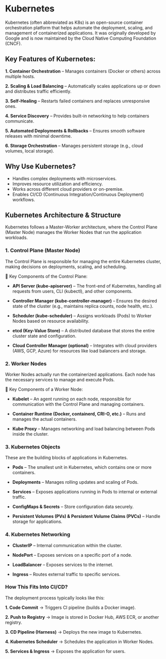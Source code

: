 # Kubernetes

Kubernetes (often abbreviated as K8s) is an open-source container orchestration platform that helps automate the deployment, scaling, and management of containerized applications. It was originally developed by Google and is now maintained by the Cloud Native Computing Foundation (CNCF).

## Key Features of Kubernetes:

**1. Container Orchestration** – Manages containers (Docker or others) across multiple hosts.

**2. Scaling & Load Balancing** – Automatically scales applications up or down and distributes traffic efficiently.

**3. Self-Healing** – Restarts failed containers and replaces unresponsive ones.

**4. Service Discovery** – Provides built-in networking to help containers communicate.

**5. Automated Deployments & Rollbacks** – Ensures smooth software releases with minimal downtime.

**6. Storage Orchestration** – Manages persistent storage (e.g., cloud volumes, local storage).

## Why Use Kubernetes?

- Handles complex deployments with microservices.
- Improves resource utilization and efficiency.
- Works across different cloud providers or on-premise.
- Enables CI/CD (Continuous Integration/Continuous Deployment) workflows.

## Kubernetes Architecture & Structure

Kubernetes follows a Master-Worker architecture, where the Control Plane (Master Node) manages the Worker Nodes that run the application workloads.

### 1️. Control Plane (Master Node)

The Control Plane is responsible for managing the entire Kubernetes cluster, making decisions on deployments, scaling, and scheduling.

🔹 Key Components of the Control Plane:

- **API Server (kube-apiserver)** – The front-end of Kubernetes, handling all requests from users, CLI (kubectl), and other components.

- **Controller Manager (kube-controller-manager)** – Ensures the desired state of the cluster (e.g., maintains replica counts, node health, etc.).

- **Scheduler (kube-scheduler)** – Assigns workloads (Pods) to Worker Nodes based on resource availability.

- **etcd (Key-Value Store)** – A distributed database that stores the entire cluster state and configuration.

- **Cloud Controller Manager (optional)** – Integrates with cloud providers (AWS, GCP, Azure) for resources like load balancers and storage.

### 2. Worker Nodes

Worker Nodes actually run the containerized applications. Each node has the necessary services to manage and execute Pods.

🔹 Key Components of a Worker Node:

- **Kubelet** – An agent running on each node, responsible for communication with the Control Plane and managing containers.

- **Container Runtime (Docker, containerd, CRI-O, etc.)** – Runs and manages the actual containers.

- **Kube Proxy** – Manages networking and load balancing between Pods inside the cluster.

### 3. Kubernetes Objects

These are the building blocks of applications in Kubernetes.

- **Pods** – The smallest unit in Kubernetes, which contains one or more containers.

- **Deployments** – Manages rolling updates and scaling of Pods.

- **Services** – Exposes applications running in Pods to internal or external traffic.

- **ConfigMaps & Secrets** – Store configuration data securely.

- **Persistent Volumes (PVs) & Persistent Volume Claims (PVCs)** – Handle storage for applications.

### 4. Kubernetes Networking

- **ClusterIP** – Internal communication within the cluster.

- **NodePort** – Exposes services on a specific port of a node.

- **LoadBalancer** – Exposes services to the internet.

- **Ingress** – Routes external traffic to specific services.

### How This Fits Into CI/CD?

The deployment process typically looks like this:

**1. Code Commit** → Triggers CI pipeline (builds a Docker image).

**2. Push to Registry** → Image is stored in Docker Hub, AWS ECR, or another registry.

**3. CD Pipeline (Harness)** → Deploys the new image to Kubernetes.

**4. Kubernetes Scheduler** → Schedules the application in Worker Nodes.

**5. Services & Ingress** → Exposes the application for users.
